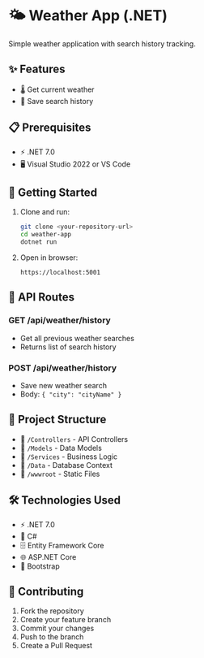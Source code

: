 # 🌤️ Weather App (.NET)

Simple weather application with search history tracking.

## ✨ Features

- 🌡️ Get current weather
- 📝 Save search history

## 📋 Prerequisites

- ⚡ .NET 7.0
- 🖥️ Visual Studio 2022 or VS Code

## 🚀 Getting Started

1. Clone and run:
   ```sh
   git clone <your-repository-url>
   cd weather-app
   dotnet run
   ```

2. Open in browser:
   ```
   https://localhost:5001
   ```

## 📝 API Routes

### GET /api/weather/history
- Get all previous weather searches
- Returns list of search history

### POST /api/weather/history
- Save new weather search
- Body: `{ "city": "cityName" }`



## 📁 Project Structure

- 📂 `/Controllers` - API Controllers
- 📂 `/Models` - Data Models
- 📂 `/Services` - Business Logic
- 📂 `/Data` - Database Context
- 📂 `/wwwroot` - Static Files

## 🛠️ Technologies Used

- ⚡ .NET 7.0
- 🎯 C#
- 🗄️ Entity Framework Core
- 🌐 ASP.NET Core
- 🎨 Bootstrap

## 🤝 Contributing

1. Fork the repository
2. Create your feature branch
3. Commit your changes
4. Push to the branch
5. Create a Pull Request



